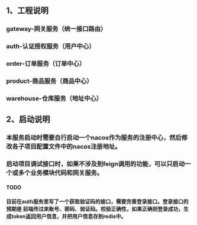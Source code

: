## 1、工程说明
### gateway-网关服务（统一接口路由）
### auth-认证授权服务（用户中心）
### order-订单服务（订单中心）
### product-商品服务（商品中心）
### warehouse-仓库服务（地址中心）

## 2、启动说明
### 本服务启动时需要自行启动一个nacos作为服务的注册中心，然后修改各子项目配置文件中的nacos注册地址。
### 启动项目调试接口时，如果不涉及到feign调用的功能，可以只启动一个或多个业务模块代码和网关服务。



#### TODO
#### 目前在auth服务里写了一个获取验证码的接口，需要完善登录接口。登录接口的预期是 前端传过来账号、密码、验证码。校验正确性，如果正确则登录成功，生成token返回用户信息，并把用户信息存到redis中。